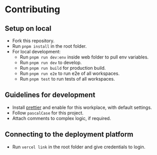 # Contributing

## Setup on local

- Fork this repository.
- Run `pnpm install` in the root folder.
- For local development:
  - Run `pnpm run dev:env` inside web folder to pull env variables.
  - Run `pnpm run dev` to develop.
  - Run `pnpm run build` for production build.
  - Run `pnpm run e2e` to run e2e of all workspaces.
  - Run `pnpm test` to run tests of all workspaces.

## Guidelines for development

- Install [prettier]("https://marketplace.visualstudio.com/items?itemName=esbenp.prettier-vscode") and enable for this workplace, with default settings.
- Follow `pascalCase` for this project.
- Attach comments to complex logic, if required.

## Connecting to the deployment platform

- Run `vercel link` in the root folder and give credentials to login.
